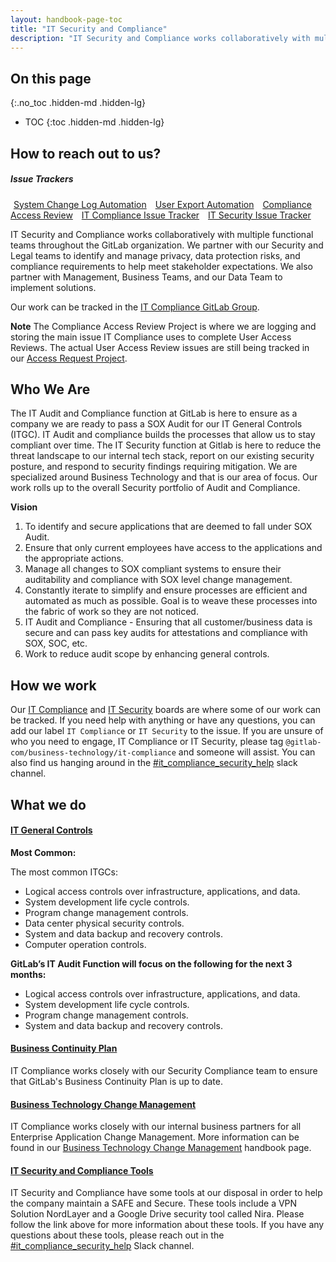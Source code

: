```yaml
---
layout: handbook-page-toc
title: "IT Security and Compliance"
description: "IT Security and Compliance works collaboratively with multiple functional teams throughout the GitLab organization."
---
```

<link rel="stylesheet" type="text/css" href="/stylesheets/biztech.css" />

## On this page
{:.no_toc .hidden-md .hidden-lg}

- TOC
{:toc .hidden-md .hidden-lg}

## <i class="far fa-paper-plane" id="biz-tech-icons"></i> How to reach out to us? 

<div class="flex-row" markdown="0">
  <div>
    <h5>Issue Trackers</h5>
    <a href="https://gitlab.com/gitlab-com/business-technology/it-compliance/it-automation/change-log-automation/-/issues/new" class="btn btn-purple" style="width:180px;margin:5px;">System Change Log Automation</a>
    <a href="https://gitlab.com/gitlab-com/business-technology/it-compliance/it-automation/user-export-automation/-/issues/new" class="btn btn-purple" style="width:180px;margin:5px;">User Export Automation</a>
    <a href="https://gitlab.com/gitlab-com/business-technology/it-compliance/it-access-review/-/issues/new" class="btn btn-purple" style="width:180px;margin:5px;">Compliance Access Review</a>
    <a href="https://gitlab.com/gitlab-com/business-technology/it-compliance/it-compliance-issue-tracker/-/issues/new" class="btn btn-purple" style="width:180px;margin:5px;">IT Compliance Issue Tracker</a>
    <a href="https://gitlab.com/gitlab-com/business-technology/it-compliance/it-security/-/issues/new" class="btn btn-purple" style="width:180px;margin:5px;">IT Security Issue Tracker</a>
  </div>
 </div>

IT Security and Compliance works collaboratively with multiple functional teams throughout the GitLab organization. We partner with our Security and Legal teams to identify and manage privacy, data protection risks, and compliance requirements to help meet stakeholder expectations. We also partner with Management, Business Teams, and our Data Team to implement solutions. 

Our work can be tracked in the [IT Compliance GitLab Group](https://gitlab.com/gitlab-com/business-technology/it-compliance). 

**Note** The Compliance Access Review Project is where we are logging and storing the main issue IT Compliance uses to complete User Access Reviews. The actual User Access Review issues are still being tracked in our [Access Request Project](https://gitlab.com/gitlab-com/team-member-epics/access-requests/-/issues).

## Who We Are

The IT Audit and Compliance function at GitLab is here to ensure as a company we are ready to pass a SOX Audit for our IT General Controls (ITGC). IT Audit and compliance builds the processes that allow us to stay compliant over time. The IT Security function at Gitlab is here to reduce the threat landscape to our internal tech stack, report on our existing security posture, and respond to security findings requiring mitigation. We are specialized around Business Technology and that is our area of focus. Our work rolls up to the overall Security portfolio of Audit and Compliance.

**Vision**
1. To identify and secure applications that are deemed to fall under SOX Audit.
1. Ensure that only current employees have access to the applications and the appropriate actions. 
1. Manage all changes to SOX compliant systems to ensure their auditability and compliance with SOX level change management.
1. Constantly iterate to simplify and ensure processes are efficient and automated as much as possible.  Goal is to weave these processes into the fabric of work so they are not noticed. 
1. IT Audit and Compliance - Ensuring that all customer/business data is secure and can pass key audits for attestations and compliance with SOX, SOC, etc.
1. Work to reduce audit scope by enhancing general controls.

## How we work

Our [IT Compliance](https://gitlab.com/groups/gitlab-com/-/boards/1802558?label_name[]=IT%20Compliance) and [IT Security](https://gitlab.com/groups/gitlab-com/-/boards/3481285) boards are where some of our work can be tracked. If you need help with anything or have any questions, you can add our label `IT Compliance` or `IT Security` to the issue. If you are unsure of who you need to engage, IT Compliance or IT Security, please tag `@gitlab-com/business-technology/it-compliance` and someone will assist. You can also find us hanging around in the [#it_compliance_security_help](https://gitlab.slack.com/archives/C03ET01KZK7) slack channel. 

## What we do

#### [IT General Controls](https://about.gitlab.com/handbook/business-technology/it-compliance/ITGC.html) 

**Most Common:**

The most common ITGCs:

* Logical access controls over infrastructure, applications, and data.
* System development life cycle controls.
* Program change management controls.
* Data center physical security controls.
* System and data backup and recovery controls.
* Computer operation controls.
 
**GitLab’s IT Audit Function will focus on the following for the next 3 months:**
* Logical access controls over infrastructure, applications, and data.
* System development life cycle controls.
* Program change management controls.
* System and data backup and recovery controls.

#### [Business Continuity Plan](/handbook/business-technology/gitlab-business-continuity-plan/)

IT Compliance works closely with our Security Compliance team to ensure that GitLab's Business Continuity Plan is up to date. 

#### [Business Technology Change Management](/handbook/business-technology/change-management/)

IT Compliance works closely with our internal business partners for all Enterprise Application Change Management. More information can be found in our [Business Technology Change Management](/handbook/business-technology/change-management/) handbook page. 

#### [IT Security and Compliance Tools](https://about.gitlab.com/handbook/business-technology/it-compliance/tools.html)

IT Security and Compliance have some tools at our disposal in order to help the company maintain a SAFE and Secure. These tools include a VPN Solution NordLayer and a Google Drive security tool called Nira. Please follow the link above for more information about these tools. If you have any questions about these tools, please reach out in the [#it_compliance_security_help](https://gitlab.slack.com/archives/C03ET01KZK7) Slack channel. 


